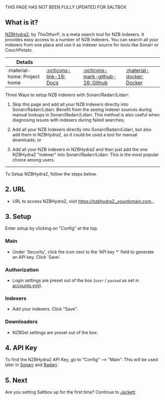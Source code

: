 THIS PAGE HAS NOT BEEN FULLY UPDATED FOR SALTBOX

## What is it?

[NZBHydra2](https://github.com/theotherp/nzbhydra2), by _TheOtherP_, is a meta search tool for NZB indexers. It provides easy access to a number of NZB indexers. You can search all your indexers from one place and use it as indexer source for tools like Sonarr or CouchPotato.

| Details     |             |             |             |
|-------------|-------------|-------------|-------------|
| :material-home: Project home | [:octicons-link-16: Docs](https://github.com/theotherp/nzbhydra2/wiki) | [:octicons-mark-github-16: Github](https://github.com/theotherp/nzbhydra2) | [:material-docker: Docker ](https://hub.docker.com/r/hotio/nzbhydra2)|

Three Ways to setup NZB indexers with Sonarr/Radarr/Lidarr:

1. Skip this page and add all your NZB Indexers directly into Sonarr/Radarr/Lidarr. Benefit from the seeing indexer sources during manual lookups in Sonarr/Radarr/Lidarr. This method is also useful when diagnosing issues with indexers during failed searches;

2. Add all your NZB Indexers directly into Sonarr/Radarr/Lidarr, but also add them in NZBHydra2, so it could be used a tool for manual downloads; or

3. Add all your NZB indexers in NZBHydra2 and then just add the one NZBHydra2 "indexer" into Sonarr/Radarr/Lidarr. This is the most popular choice among users.

---

To Setup NZBHydra2, follow the steps below.

## 2. URL

- URL to access NZBHydra2, visit https://nzbhydra2._yourdomain.com_.

## 3. Setup

Enter setup by clicking on "Config" at the top.

### Main

- Under 'Security', click the icon next to the 'API key *' field to generate an API key. Click 'Save'.

### Authorization

- Login settings are preset out of the box (`user` / `passwd` as set in [accounts.yml](/reference/accounts)).

### Indexers

- Add your indexers. Click "Save".

### Downloaders

- NZBGet settings are preset out of the box.

## 4. API Key

To find the NZBHydra2 API Key, go to "Config" --> "Main". This will be used later in [Sonarr](sonarr) and [Radarr](radarr).

## 5. Next

Are you setting Saltbox up for the first time?  Continue to [Jackett](/jackett/).
